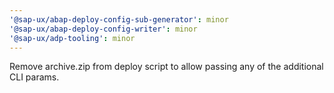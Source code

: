 ```yaml
---
'@sap-ux/abap-deploy-config-sub-generator': minor
'@sap-ux/abap-deploy-config-writer': minor
'@sap-ux/adp-tooling': minor
---
```


Remove archive.zip from deploy script to allow passing any of the additional CLI params.
